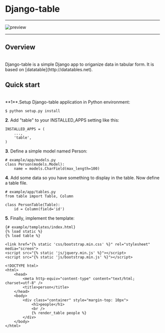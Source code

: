 # Django-table

_____________________________________________________________________

![preview](http://redmine.funshion.com/redmine/attachments/download/54280/django-table.png)
_____________________________________________________________________

## Overview
<br>
Django-table is a simple Django app to origanize data in tabular form.
It is based on [datatable](http://datatables.net).

## Quick start
<br>
**1**.Setup Django-table application in Python environment:<br>

    $ python setup.py install

**2**. Add "table" to your INSTALLED_APPS setting like this:<br>

    INSTALLED_APPS = (
        ...,
        'table',
    )

**3**. Define a simple model named Person:<br>

    # example/app/models.py
    class Person(models.Model):
        name = models.CharField(max_length=100)

**4**. Add some data so you have something to display in the table. Now define a table file. <br>

    # example/app/tables.py
    from table import Table, Column
    
    class PersonTable(Table):
        id = Column(field='id')
        

**5**. Finally, implement the template:<br>

    {# example/templates/index.html}
    {% load static %}
    {% load table %}

    <link href="{% static 'css/bootstrap.min.css' %}" rel="stylesheet" media="screen">
    <script src="{% static 'js/jquery.min.js' %}"></script>
    <script src="{% static 'js/bootstrap.min.js' %}"></script>

    <!DOCTYPE html>
    <html>
        <head>
            <meta http-equiv="content-type" content="text/html; charset=utf-8" />
            <title>person</title>
        </head>
        <body>
            <div class="container" style="margin-top: 10px">
                <h1>people</h1>
                <br />
                {% render_table people %}
            </div>
        </body>
    </html>

